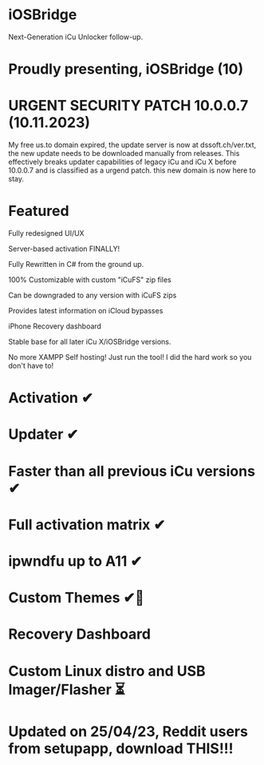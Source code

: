 # iOSBridge
Next-Generation iCu Unlocker follow-up.


# Proudly presenting, iOSBridge (10)

# URGENT SECURITY PATCH 10.0.0.7 (10.11.2023)

My free us.to domain expired, the update server is now at dssoft.ch/ver.txt, the new update needs to be downloaded manually from releases. This effectively breaks updater capabilities of legacy iCu and iCu X before 10.0.0.7 and is classified as a urgend patch. this new domain is now here to stay.

# Featured


Fully redesigned UI/UX

Server-based activation FINALLY!

Fully Rewritten in C# from the ground up.

100% Customizable with custom "iCuFS" zip files

Can be downgraded to any version with iCuFS zips

Provides latest information on iCloud bypasses

iPhone Recovery dashboard

Stable base for all later iCu X/iOSBridge versions.

No more XAMPP Self hosting! Just run the tool! I did the hard work so you don't have to!





# Activation ✔

# Updater ✔

# Faster than all previous iCu versions ✔

# Full activation matrix ✔

# ipwndfu up to A11 ✔

# Custom Themes ✔👀

# Recovery Dashboard 

# Custom Linux distro and USB Imager/Flasher ⏳



# Updated on 25/04/23, Reddit users from setupapp, download THIS!!!
